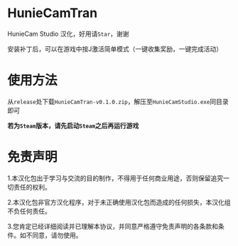 # HunieCamTran
HunieCam Studio 汉化，好用请`Star`，谢谢

安装补丁后，可以在游戏中按J激活简单模式（一键收集奖励，一键完成活动）

# 使用方法
从`release`处下载`HunieCamTran-v0.1.0.zip`，解压至`HunieCamStudio.exe`同目录即可

**若为`Steam`版本，请先启动`Steam`之后再运行游戏**

# 免责声明
1.本汉化包出于学习与交流的目的制作，不得用于任何商业用途，否则保留追究一切责任的权利。

2.本汉化包非官方汉化程序，对于未正确使用汉化包而造成的任何损失，本汉化组不负任何责任。

3.您肯定已经详细阅读并已理解本协议，并同意严格遵守免责声明的各条款和条件。如不同意，请勿使用。
